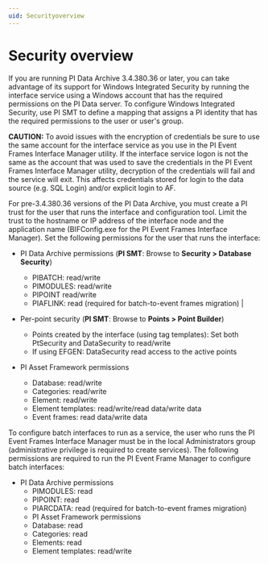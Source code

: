 ```yaml
---
uid: Securityoverview
---
```


# Security overview 

If you are running PI Data Archive 3.4.380.36 or later, you can take advantage of its support for Windows Integrated Security by running the interface service using a Windows account that has the required permissions on the PI Data server. To configure Windows Integrated Security, use PI SMT to define a mapping that assigns a PI identity that has the required permissions to the user or user\'s group.

**CAUTION:** To avoid issues with the encryption of credentials be sure to use the same account for the interface service as you use in the PI Event Frames Interface Manager utility. If the interface service logon is not the same as the account that was used to save the credentials in the PI Event Frames Interface Manager utility, decryption of the credentials will fail and the service will exit. This affects credentials stored for login to the data source (e.g. SQL Login) and/or explicit login to AF.

For pre-3.4.380.36 versions of the PI Data Archive, you must create a PI trust for the user that runs the interface and configuration tool. Limit the trust to the hostname or IP address of the interface node and the application name (BIFConfig.exe for the PI Event Frames Interface Manager). Set the following permissions for the user that runs the interface:

* PI Data Archive permissions (**PI SMT**: Browse to **Security > Database Security**)
  * PIBATCH: read/write                                
  * PIMODULES: read/write    
  * PIPOINT read/write 
  * PIAFLINK: read (required for batch-to-event frames migration) |

* Per-point security (**PI SMT**: Browse to **Points \> Point Builder**) 
  * Points created by the interface (using tag             templates): Set both PtSecurity and DataSecurity to read/write  
  * If using EFGEN: DataSecurity read access to the active points 

* PI Asset Framework permissions 
  * Database: read/write                    
  * Categories: read/write
  * Element: read/write
  * Element templates: read/write/read data/write data
  * Event frames: read data/write data

To configure batch interfaces to run as a service, the user who runs the PI Event Frames Interface Manager must be in the local Administrators group (administrative privilege is required to create services). The following permissions are required to run the PI Event Frame Manager to configure batch interfaces:

* PI Data Archive permissions
  * PIMODULES: read
  * PIPOINT: read
  * PIARCDATA: read (required for batch-to-event frames migration)
  * PI Asset Framework permissions
  * Database: read 
  * Categories: read
  * Elements: read
  * Element templates: read/write
